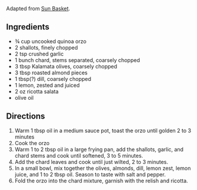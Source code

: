 Adapted from [Sun Basket](http://sunbasket.com/recipe/orzo-with-swiss-chard-and-olive-almond-relish).

## Ingredients ##

* ¾ cup uncooked quinoa orzo
* 2 shallots, finely chopped
* 2 tsp crushed garlic
* 1 bunch chard, stems separated, coarsely chopped
* 3 tbsp Kalamata olives, coarsely chopped
* 3 tbsp roasted almond pieces
* 1 tbsp(?) dill, coarsely chopped
* 1 lemon, zested and juiced
* 2 oz ricotta salata
* olive oil

## Directions ##

1. Warm 1 tbsp oil in a medium sauce pot, toast the orzo until golden 2 to 3
   minutes
2. Cook the orzo
3. Warm 1 to 2 tbsp oil in a large frying pan, add the shallots, garlic, and
   chard stems and cook until softened, 3 to 5 minutes.
4. Add the chard leaves and cook until just wilted, 2 to 3 minutes.
5. In a small bowl, mix together the olives, almonds, dill, lemon zest, lemon
   juice, and 1 to 2 tbsp oil. Season to taste with salt and pepper.
6. Fold the orzo into the chard mixture, garnish with the relish and ricotta.
